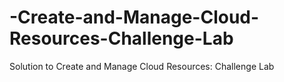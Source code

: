 # -Create-and-Manage-Cloud-Resources-Challenge-Lab
Solution to  Create and Manage Cloud Resources: Challenge Lab
